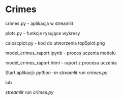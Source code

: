 # Crimes

crimes.py - aplikacja w streamlit

plots.py - funkcje rysujące wykresy

caloscplot.py - kod do utworzenia top5plot.png

model_crimes_raport.ipynb - proces uczenia modelu

model_crimes_raport.html - raport z procesu uczenia


Start aplikacji:
*python -m streamlit run crimes.py*

lub

*streamlit run crimes.py*